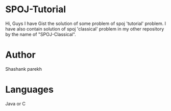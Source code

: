 SPOJ-Tutorial
=============

Hi, Guys I have Gist the solution of some problem of spoj 'tutorial'
problem. I have also contain solution of spoj 'classical' problem in 
my other repository by the name of "SPOJ-Classical".

Author
=============

Shashank parekh

Languages
=============
Java or C
